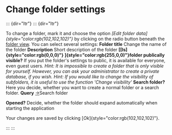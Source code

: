 Change folder settings
======================
::: {dir="ltr"}
::: {dir="ltr"}

To change a folder, mark it and choose the option *[Edit folder data]{style="color:rgb(102,102,102)"}* by clicking on the radio button beneath the [folder view](../introduction/user-surface/folder-view.html).
You can select several settings:
**Folder title**
Change the name of the folder
**Description**
Short description of the folder
**[[Is]{style="color:rgb(0,0,0)"} ]{style="color:rgb(255,0,0)"}folder publically visible?**
If you put the folder's settings to public, it is available for everyone, even guest users.
*Hint: It is impossible to create a folder that is only visible for yourself. However, you can ask your administrator to create a private database, if you wish.
Hint: If you would like to change the visibility of subfolders, it is useful to use the function 'Change visibility'*
**Search folder?**
Here you decide, whether you want to create a normal folder or a search folder.
**Query**
[→](search-folders.html)Search folder

**Opened?**
Decide, whether the folder should expand automatically when starting the application

Your changes are saved by clicking [*Ok*]{style="color:rgb(102,102,102)"}.


:::
:::
